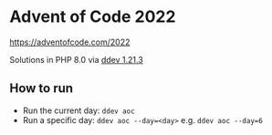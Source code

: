 # Advent of Code 2022
https://adventofcode.com/2022

Solutions in PHP 8.0 via [ddev 1.21.3](https://ddev.com/get-started/)

## How to run

* Run the current day: `ddev aoc`
* Run a specific day: `ddev aoc --day=<day>` e.g. `ddev aoc --day=6` 
